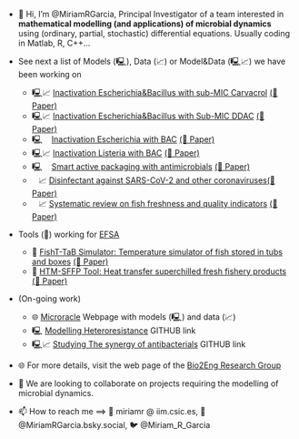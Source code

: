 - 👋 Hi, I’m @MiriamRGarcia, Principal Investigator of a team interested in **mathematical modelling (and applications) of microbial dynamics** using (ordinary, partial, stochastic) differential equations. Usually coding in Matlab, R, C++...
- See next a list of Models (🖳), Data (📈) or Model&Data (🖳📈) we have been working on
  - 🖳📈 [Inactivation Escherichia&Bacillus with sub-MIC Carvacrol](https://zenodo.org/doi/10.5281/zenodo.6656085) [(📜 Paper)](https://doi.org/10.1016/j.jfoodeng.2023.111734)
  - 🖳📈 [Inactivation Escherichia&Bacillus with Sub-MIC DDAC](https://zenodo.org/doi/10.5281/zenodo.5167910)       [(📜 Paper)](https://www.frontiersin.org/journals/microbiology/articles/10.3389/fmicb.2022.758237/pdf?isPublishedV2=false)
  - 🖳 &nbsp;&nbsp; [Inactivation Escherichia with BAC](https://zenodo.org/doi/10.5281/zenodo.1207616)              [(📜 Paper)](https://doi.org/10.3389/fmicb.2018.01259)
  - 🖳📈 [Inactivation Listeria with BAC](https://zenodo.org/doi/10.5281/zenodo.6651603)                             [(📜 Paper)](https://doi.org/10.3390/ijms241512132)
  - 🖳 &nbsp;&nbsp; [Smart active packaging with antimicrobials](https://zenodo.org/doi/10.5281/zenodo.3244153) [(📜 Paper)](https://doi.org/10.1016/j.fpsl.2019.10044610.1016/j.fpsl.2019.100446)
  - &nbsp;&nbsp; 📈 [Disinfectant against SARS-CoV-2 and other coronaviruses](https://zenodo.org/doi/10.5281/zenodo.4297015)[(📜 Paper)](https://doi.org/10.3390/foods10020283)
  - &nbsp;&nbsp; 📈 [Systematic review on fish freshness and quality indicators](https://zenodo.org/doi/10.5281/zenodo.6400471)     [(📜 Paper)](https://doi.org/10.3390/foods10020283)   
- Tools (🔧) working for [EFSA](https://www.efsa.europa.eu/en)
  - 🔧 [FishT-TaB Simulator: Temperature simulator of fish stored in tubs and boxes](https://zenodo.org/doi/10.5281/zenodo.3725615)  [(📜 Paper)](http://dx.doi.org/10.2903/j.efsa.2020.6091)
  - 🔧 [HTM-SFFP Tool: Heat transfer superchilled fresh fishery products](https://zenodo.org/doi/10.5281/zenodo.4304282) [(📜 Paper)](http://dx.doi.org/10.2903/j.efsa.2021.6378)


- (On-going work)
  - 🌐  [Microracle](https://microracle.shinyapps.io/Microracle/)  Webpage with models (🖳) and data (📈)
  - 🖳  [Modelling Heteroresistance](https://github.com/MiriamRGarcia/Heteroresistance)  GITHUB link
  - 🖳📈  [Studying The synergy of antibacterials](https://github.com/MiriamRGarcia/antimicrobials-synergy)  GITHUB link

- 🌐 For more details, visit the web page of the [Bio2Eng Research Group ](https://bio2eng.csic.es)
- 👀 We are looking to collaborate on projects requiring the modelling of microbial dynamics.
- 📫 How to reach me ==> 📨 miriamr @ iim.csic.es, 🦋 @MiriamRGarcia.bsky.social, 🐦 @Miriam_R_Garcia
<!---
MiriamRGarcia/MiriamRGarcia is a ✨ special ✨ repository because its `README.md` (this file) appears on your GitHub profile.
You can click the Preview link to take a look at your changes.
--->

